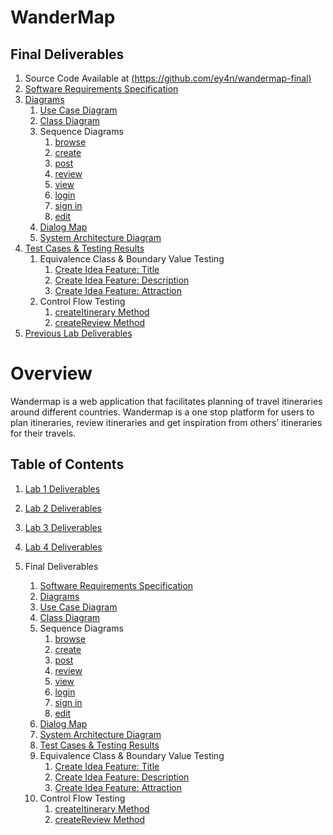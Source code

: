 # WanderMap

## Final Deliverables

1. Source Code Available at [(https://github.com/ey4n/wandermap-final)](https://github.com/ey4n/wandermap-final)
2. [Software Requirements Specification](/Final-Submission/Software%20Requirements%20Specification.pdf)
3. [Diagrams](/Final-Submission/Diagrams)
   1. [Use Case Diagram](/Final-Submission//Diagrams/UseCaseDiagram.jpg)
   2. [Class Diagram](/Final-Submission//Diagrams/ClassDiagram.pdf)
   3. Sequence Diagrams
      1. [browse](/Final-Submission//Diagrams/Browse.pdf)
      2. [create](/Final-Submission//Diagrams/Create.pdf)
      3. [post](/Final-Submission//Diagrams/Post.pdf)
      4. [review](/Final-Submission//Diagrams/Review.pdf)
      5. [view](/Final-Submission//Diagrams/View.pdf)
      6. [login](/Final-Submission//Diagrams/Login.pdf)
      7. [sign in](/Final-Submission//Diagrams/Signp.pdf)
      8. [edit](/Final-Submission//Diagrams/Edit.pdf)
   4. [Dialog Map](/Final-Submission//Diagrams/DialogMap.pdf)
   5. [System Architecture Diagram](/Final-Submission//Diagrams/SystemArchitecture.pdf)
4. [Test Cases & Testing Results](/Final-Submission/Test%20Cases%20and%20Testing%20Results.pdf)
   1. Equivalence Class & Boundary Value Testing
      1. [Create Idea Feature: Title](/Final-Submission//Diagrams/TitleControlClass.pdf)
      2. [Create Idea Feature: Description](/Final-Submission/Diagrams/DescriptionControlClass.pdf)
      3. [Create Idea Feature: Attraction](/Final-Submission/Diagrams/AttractionControlClass.pdf)
   2. Control Flow Testing
      1. [createItinerary Method](/Final-Submission//Diagrams/CreateItinerary.pdf)
      2. [createReview Method](/Final-Submission//Diagrams/CreateReview.pdf)
5. [Previous Lab Deliverables](#table-of-contents)

# Overview

Wandermap is a web application that facilitates planning of travel itineraries around different countries. Wandermap is a one stop platform for users to plan itineraries, review itineraries and get inspiration from others’ itineraries for their travels.

## Table of Contents

1.  [Lab 1 Deliverables](/Lab1/Lab%201.pdf)

2.  [Lab 2 Deliverables](/Lab2/Lab%202.pdf)

3.  [Lab 3 Deliverables](/Lab3/Lab%203.pdf)

4.  [Lab 4 Deliverables](/Lab4/Lab%204.pdf)

5.  Final Deliverables
    1. [Software Requirements Specification](/Final-Submission/Software%20Requirements%20Specification.pdf)
    2. [Diagrams](/Final-Submission/Diagrams)
    3. [Use Case Diagram](/Final-Submission//Diagrams/UseCaseDiagram.jpg)
    4. [Class Diagram](/Final-Submission//Diagrams/ClassDiagram.pdf)
    5. Sequence Diagrams
       1. [browse](/Final-Submission//Diagrams/Browse.pdf)
       2. [create](/Final-Submission//Diagrams/Create.pdf)
       3. [post](/Final-Submission//Diagrams/Post.pdf)
       4. [review](/Final-Submission//Diagrams/Review.pdf)
       5. [view](/Final-Submission//Diagrams/View.pdf)
       6. [login](/Final-Submission//Diagrams/Login.pdf)
       7. [sign in](/Final-Submission//Diagrams/Signp.pdf)
       8. [edit](/Final-Submission//Diagrams/Edit.pdf)
    6. [Dialog Map](/Final-Submission//Diagrams/DialogMap.pdf)
    7. [System Architecture Diagram](/Final-Submission//Diagrams/SystemArchitecture.pdf)
    8. [Test Cases & Testing Results](/Final-Submission/Test%20Cases%20and%20Testing%20Results.pdf)
    9. Equivalence Class & Boundary Value Testing
       1. [Create Idea Feature: Title](/Final-Submission//Diagrams/TitleControlClass.pdf)
       2. [Create Idea Feature: Description](/Final-Submission/Diagrams/DescriptionControlClass.pdf)
       3. [Create Idea Feature: Attraction](/Final-Submission/Diagrams/AttractionControlClass.pdf)
    10. Control Flow Testing
        1. [createItinerary Method](/Final-Submission//Diagrams/CreateItinerary.pdf)
        2. [createReview Method](/Final-Submission//Diagrams/CreateReview.pdf)

